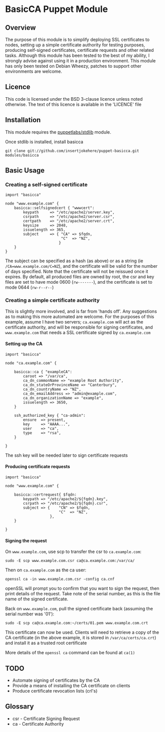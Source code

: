 # BasicCA Puppet Module

## Overview

The purpose of this module is to simplify deploying SSL certificates to nodes, setting up a simple certificate authority for testing purposes, producing self-signed certificates, certificate requests and other related tasks.
Although this module has been tested to the best of my ability, I strongly advise against using it in a production environment. This module has only been tested on Debian Wheezy, patches to support other environments are welcome.

## Licence

This code is licensed under the BSD 3-clause licence unless noted otherwise. The text of this licence is available in the 'LICENCE' file

## Installation

This module requires the [puppetlabs/stdlib](https://forge.puppetlabs.com/puppetlabs/stdlib) module.

Once stdlib is installed, install basicca

	git clone git://github.com/insertjokehere/puppet-basicca.git modules/basicca

## Basic Usage

### Creating a self-signed certificate

	import "basicca"

	node "www.example.com" {
		basicca::selfsignedcert { "wwwcert":
			keypath		=> "/etc/apache2/server.key",
			csrpath		=> "/etc/apache2/server.csr",
			certpath	=> "/etc/apache2/server.crt",
			keysize		=> 2048,
			issuelength => 365,
			subject		=> { "CA" => $fqdn,
							 "C"  => "NZ",
							}
		}
	}

The subject can be specified as a hash (as above) or as a string (ie `/CA=www.example.com/C=NZ`), and the certificate will be valid for the number of days specified. Note that the certificate will not be reissued once it expires.
By default, all produced files are owned by root, the csr and key files are set to have mode 0600 (`rw-------`), and the certificate is set to mode 0644 (`rw-r--r--`)

### Creating a simple certificate authority

This is slightly more involved, and is far from 'hands off'. Any suggestions as to making this more automated are welcome. For the purposes of this example, assume I have two servers; `ca.example.com` will act as the certificate authority, and will be responsible for signing certificates, and `www.example.com` that needs a SSL certificate signed by `ca.example.com`

#### Setting up the CA

	import "basicca"

	node "ca.example.com" {

		basicca::ca { "exampleCA":
			caroot => "/var/ca",
			ca_dn_commonName => "example Root Authority",
			ca_dn_stateOrProvinceName => "Canterbury",
			ca_dn_countryName => "NZ",
			ca_dn_emailAddress => "admin@example.com",
			ca_dn_organizationName => "example",
			issuelength => 3650,
		}

		ssh_authorized_key { "ca-admin":
			ensure 	=> present,
			key 	=> "AAAA...",
			user 	=> "ca",
			type	=> "rsa",
		}

	}

The ssh key will be needed later to sign certificate requests

#### Producing certificate requests

	import "basicca"

	node "www.example.com" {

		basicca::certrequest{ $fqdn:
	  		keypath => "/etc/apache2/${fqdn}.key",
	  		csrpath => "/etc/apache2/${fqdn}.csr",
	  		subject => { 	"CN" => $fqdn,
	  						"C"  => "NZ",
	  					},
	  	}

	}

#### Signing the request

On `www.example.com`, use scp to transfer the csr to `ca.example.com`:

	sudo -E scp www.example.com.csr ca@ca.example.com:/var/ca/

Then on `ca.example.com` as the ca user:

	openssl ca -in www.example.com.csr -config ca.cnf

openSSL will prompt you to confirm that you want to sign the request, then print details of the request. Take note of the serial number, as this is the file name of the signed certificate.

Back on `www.example.com`, pull the signed certificate back (assuming the serial number was '01'):

	sudo -E scp ca@ca.example.com:~/certs/01.pem www.example.com.crt

This certificate can now be used. Clients will need to retrieve a copy of the CA certificate (in the above example, it is stored in `/var/ca/certs/ca.crt`) and install it as a trusted root certificate

More details of the `openssl ca` command can be found at `ca(1)`

## TODO

 * Automate signing of certificates by the CA
 * Provide a means of installing the CA certificate on clients
 * Produce certificate revocation lists (crl's)

## Glossary

 * csr - Certificate Signing Request
 * ca - Certificate Authority
